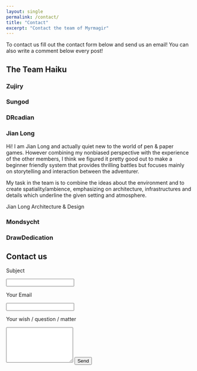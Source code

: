 ```yaml
---
layout: single
permalink: /contact/
title: "Contact"
excerpt: "Contact the team of Myrmagir"
---
```


To contact us fill out the contact form below and send us an email!
You can also write a comment below every post!

## The Team Haiku

### Zujiry

### Sungod

### DRcadian

### Jian Long

Hi! I am Jian Long and actually quiet new to the world of pen & paper games. However combining my nonbiased perspective with the experience of the other members, I think we figured it pretty good out to make a beginner friendly system that provides thrilling battles but focuses mainly on storytelling and interaction between the adventurer. 

My task in the team is to combine the ideas about the environment and to create spatiality/ambience, emphasizing on architecture, infrastructures and details which underline the given setting and atmosphere.

Jian Long
Architecture & Design 

### Mondsycht

### DrawDedication

## Contact us

<form action="https://formspree.io/myrmagir@gmail.com"
      method="POST">
    <p> Subject </p>
    <input type="text" name="name">
    <p> Your Email </p>
    <input type="email" name="_replyto">
    <p> Your wish / question / matter </p>
    <textarea rows="6" name="message"></textarea>
    <button class="btn">Send</button>
</form>
